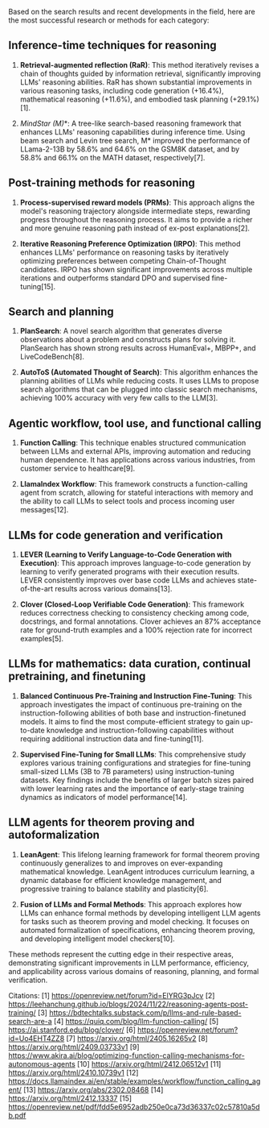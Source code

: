 Based on the search results and recent developments in the field, here are the most successful research or methods for each category:

## Inference-time techniques for reasoning

1. **Retrieval-augmented reflection (RaR)**: This method iteratively revises a chain of thoughts guided by information retrieval, significantly improving LLMs' reasoning abilities. RaR has shown substantial improvements in various reasoning tasks, including code generation (+16.4%), mathematical reasoning (+11.6%), and embodied task planning (+29.1%)[1].

2. **MindStar (M*)**: A tree-like search-based reasoning framework that enhances LLMs' reasoning capabilities during inference time. Using beam search and Levin tree search, M* improved the performance of LLama-2-13B by 58.6% and 64.6% on the GSM8K dataset, and by 58.8% and 66.1% on the MATH dataset, respectively[7].

## Post-training methods for reasoning

1. **Process-supervised reward models (PRMs)**: This approach aligns the model's reasoning trajectory alongside intermediate steps, rewarding progress throughout the reasoning process. It aims to provide a richer and more genuine reasoning path instead of ex-post explanations[2].

2. **Iterative Reasoning Preference Optimization (IRPO)**: This method enhances LLMs' performance on reasoning tasks by iteratively optimizing preferences between competing Chain-of-Thought candidates. IRPO has shown significant improvements across multiple iterations and outperforms standard DPO and supervised fine-tuning[15].

## Search and planning

1. **PlanSearch**: A novel search algorithm that generates diverse observations about a problem and constructs plans for solving it. PlanSearch has shown strong results across HumanEval+, MBPP+, and LiveCodeBench[8].

2. **AutoToS (Automated Thought of Search)**: This algorithm enhances the planning abilities of LLMs while reducing costs. It uses LLMs to propose search algorithms that can be plugged into classic search mechanisms, achieving 100% accuracy with very few calls to the LLM[3].

## Agentic workflow, tool use, and functional calling

1. **Function Calling**: This technique enables structured communication between LLMs and external APIs, improving automation and reducing human dependence. It has applications across various industries, from customer service to healthcare[9].

2. **LlamaIndex Workflow**: This framework constructs a function-calling agent from scratch, allowing for stateful interactions with memory and the ability to call LLMs to select tools and process incoming user messages[12].

## LLMs for code generation and verification

1. **LEVER (Learning to Verify Language-to-Code Generation with Execution)**: This approach improves language-to-code generation by learning to verify generated programs with their execution results. LEVER consistently improves over base code LLMs and achieves state-of-the-art results across various domains[13].

2. **Clover (Closed-Loop Verifiable Code Generation)**: This framework reduces correctness checking to consistency checking among code, docstrings, and formal annotations. Clover achieves an 87% acceptance rate for ground-truth examples and a 100% rejection rate for incorrect examples[5].

## LLMs for mathematics: data curation, continual pretraining, and finetuning

1. **Balanced Continuous Pre-Training and Instruction Fine-Tuning**: This approach investigates the impact of continuous pre-training on the instruction-following abilities of both base and instruction-finetuned models. It aims to find the most compute-efficient strategy to gain up-to-date knowledge and instruction-following capabilities without requiring additional instruction data and fine-tuning[11].

2. **Supervised Fine-Tuning for Small LLMs**: This comprehensive study explores various training configurations and strategies for fine-tuning small-sized LLMs (3B to 7B parameters) using instruction-tuning datasets. Key findings include the benefits of larger batch sizes paired with lower learning rates and the importance of early-stage training dynamics as indicators of model performance[14].

## LLM agents for theorem proving and autoformalization

1. **LeanAgent**: This lifelong learning framework for formal theorem proving continuously generalizes to and improves on ever-expanding mathematical knowledge. LeanAgent introduces curriculum learning, a dynamic database for efficient knowledge management, and progressive training to balance stability and plasticity[6].

2. **Fusion of LLMs and Formal Methods**: This approach explores how LLMs can enhance formal methods by developing intelligent LLM agents for tasks such as theorem proving and model checking. It focuses on automated formalization of specifications, enhancing theorem proving, and developing intelligent model checkers[10].

These methods represent the cutting edge in their respective areas, demonstrating significant improvements in LLM performance, efficiency, and applicability across various domains of reasoning, planning, and formal verification.

Citations:
[1] https://openreview.net/forum?id=ElYRG3pJcv
[2] https://leehanchung.github.io/blogs/2024/11/22/reasoning-agents-post-training/
[3] https://bdtechtalks.substack.com/p/llms-and-rule-based-search-are-a
[4] https://quiq.com/blog/llm-function-calling/
[5] https://ai.stanford.edu/blog/clover/
[6] https://openreview.net/forum?id=Uo4EHT4ZZ8
[7] https://arxiv.org/html/2405.16265v2
[8] https://arxiv.org/html/2409.03733v1
[9] https://www.akira.ai/blog/optimizing-function-calling-mechanisms-for-autonomous-agents
[10] https://arxiv.org/html/2412.06512v1
[11] https://arxiv.org/html/2410.10739v1
[12] https://docs.llamaindex.ai/en/stable/examples/workflow/function_calling_agent/
[13] https://arxiv.org/abs/2302.08468
[14] https://arxiv.org/html/2412.13337
[15] https://openreview.net/pdf/fdd5e6952adb250e0ca73d36337c02c57810a5db.pdf